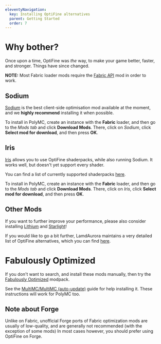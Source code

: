 ```yaml
---
eleventyNavigation:
  key: Installing OptiFine alternatives
  parent: Getting Started
  order: 7
---
```


# Why bother?

Once upon a time, OptiFine was *the* way, to make your game better, faster, and stronger. Things have since changed.

**NOTE:** Most Fabric loader mods require the [Fabric API](../download-mods/#fabric) mod in order to work.

## Sodium

[Sodium](https://modrinth.com/mod/sodium) is the best client-side optimisation mod available at the moment, and we **highly recommend** installing it when possible.

To install in PolyMC, create an instance with the **Fabric** loader, and then go to the *Mods tab* and click **Download Mods**. There, click on *Sodium*, click **Select mod for download**, and then press **OK**.

## Iris

[Iris](https://irisshaders.net/) allows you to use OptiFine shaderpacks, while also running Sodium. It works well, but doesn't yet support every shader.

You can find a list of currently supported shaderpacks [here](https://github.com/IrisShaders/Iris/blob/trunk/docs/supportedshaders.md).

To install in PolyMC, create an instance with the **Fabric** loader, and then go to the *Mods tab* and click **Download Mods**. There, click on *Iris*, click **Select mod for download**, and then press **OK**.

## Other Mods

If you want to further improve your performance, please also consider installing [Lithium](https://modrinth.com/mod/lithium) and [Starlight](https://modrinth.com/mod/starlight)!

If you would like to go a bit further, LamdAurora maintains a very detailed list of OptiFine alternatives, which you can find [here](https://lambdaurora.dev/optifine_alternatives/).

# Fabulously Optimized

If you don't want to search, and install these mods manually, then try the [Fabulously Optimized](https://github.com/Fabulously-Optimized/fabulously-optimized) modpack.

See the [MultiMC/MultiMC (auto-update)](https://fabulously-optimized.gitbook.io/modpack/readme/install-instructions#multimc) guide for help installing it. These instructions will work for PolyMC too.

## Note about Forge

Unlike on Fabric, unofficial Forge ports of Fabric optimization mods are usually of low-quality, and are generally not recommended (with the exception of some mods)
In most cases however, you should prefer using OptiFine on Forge.
